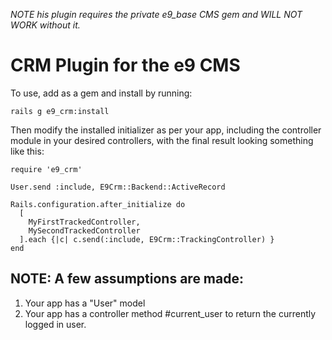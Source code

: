 *NOTE his plugin requires the private e9_base CMS gem and WILL NOT WORK without it.*

CRM Plugin for the e9 CMS
=========================

To use, add as a gem and install by running:

    rails g e9_crm:install

Then modify the installed initializer as per your app, including
the controller module in your desired controllers, with the final
result looking something like this:

    require 'e9_crm'

    User.send :include, E9Crm::Backend::ActiveRecord

    Rails.configuration.after_initialize do
      [
        MyFirstTrackedController,
        MySecondTrackedController
      ].each {|c| c.send(:include, E9Crm::TrackingController) }
    end

NOTE: A few assumptions are made:
---------------------------------

1.    Your app has a "User" model
2.    Your app has a controller method #current_user to return the
      currently logged in user.
